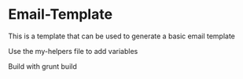 # Email-Template

This is a template that can be used to generate a basic email template

Use the my-helpers file to add variables

Build with grunt build